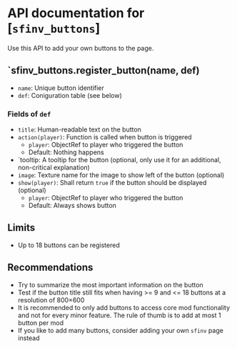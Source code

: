 # API documentation for [`sfinv_buttons`]

Use this API to add your own buttons to the page.

## `sfinv_buttons.register_button(name, def)

* `name`: Unique button identifier
* `def`: Coniguration table (see below)

### Fields of `def`
* `title`: Human-readable text on the button
* `action(player)`: Function is called when button is triggered
    * `player`: ObjectRef to player who triggered the button
    * Default: Nothing happens
* `tooltip: A tooltip for the button (optional, only use it for an additional, non-critical explanation)	
* `image`: Texture name for the image to show left of the button (optional)
* `show(player)`: Shall return `true` if the button should be displayed (optional)
    * `player`: ObjectRef to player who triggered the button
    * Default: Always shows button

## Limits

* Up to 18 buttons can be registered

## Recommendations

* Try to summarize the most important information on the button
* Test if the button title still fits when having >= 9 and <= 18 buttons at a resolution of 800×600
* It is recommended to only add buttons to access core mod functionality and not for every minor feature. The rule of thumb is to add at most 1 button per mod
* If you like to add many buttons, consider adding your own `sfinv` page instead 
